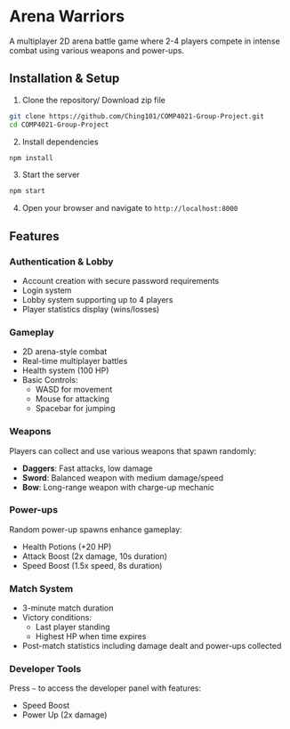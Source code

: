 # Arena Warriors

A multiplayer 2D arena battle game where 2-4 players compete in intense combat using various weapons and power-ups.

## Installation & Setup

1. Clone the repository/ Download zip file

```bash
git clone https://github.com/Ching101/COMP4021-Group-Project.git
cd COMP4021-Group-Project
```

2. Install dependencies

```bash
npm install
```

3. Start the server

```bash
npm start
```

4. Open your browser and navigate to `http://localhost:8000`

## Features

### Authentication & Lobby

- Account creation with secure password requirements
- Login system
- Lobby system supporting up to 4 players
- Player statistics display (wins/losses)

### Gameplay

- 2D arena-style combat
- Real-time multiplayer battles
- Health system (100 HP)
- Basic Controls:
  - WASD for movement
  - Mouse for attacking
  - Spacebar for jumping

### Weapons

Players can collect and use various weapons that spawn randomly:

- **Daggers**: Fast attacks, low damage
- **Sword**: Balanced weapon with medium damage/speed
- **Bow**: Long-range weapon with charge-up mechanic

### Power-ups

Random power-up spawns enhance gameplay:

- Health Potions (+20 HP)
- Attack Boost (2x damage, 10s duration)
- Speed Boost (1.5x speed, 8s duration)

### Match System

- 3-minute match duration
- Victory conditions:
  - Last player standing
  - Highest HP when time expires
- Post-match statistics including damage dealt and power-ups collected

### Developer Tools

Press `~` to access the developer panel with features:

- Speed Boost
- Power Up (2x damage)
